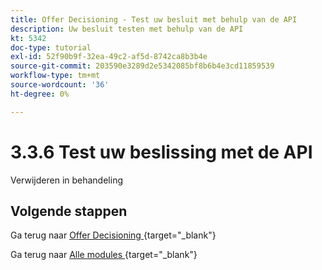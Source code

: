 ```yaml
---
title: Offer Decisioning - Test uw besluit met behulp van de API
description: Uw besluit testen met behulp van de API
kt: 5342
doc-type: tutorial
exl-id: 52f90b9f-32ea-49c2-af5d-8742ca8b3b4e
source-git-commit: 203590e3289d2e5342085bf8b6b4e3cd11859539
workflow-type: tm+mt
source-wordcount: '36'
ht-degree: 0%

---
```


# 3.3.6 Test uw beslissing met de API

Verwijderen in behandeling

## Volgende stappen

Ga terug naar [ Offer Decisioning ](offer-decisioning.md){target="_blank"}

Ga terug naar [ Alle modules ](./../../../../overview.md){target="_blank"}
